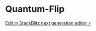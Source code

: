 # Quantum-Flip

[Edit in StackBlitz next generation editor ⚡️](https://stackblitz.com/~/github.com/Corey-T1000/Quantum-Flip)